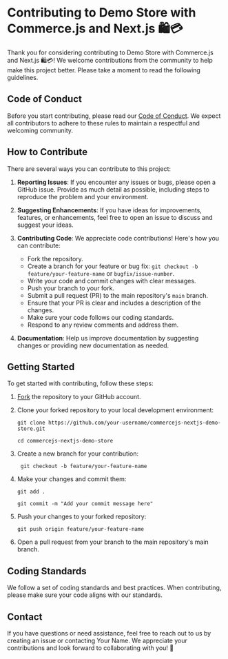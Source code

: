 # Contributing to Demo Store with Commerce.js and Next.js 🛍️💳

Thank you for considering contributing to Demo Store with Commerce.js and Next.js 🛍️💳! We welcome contributions from the community to help make this project better. Please take a moment to read the following guidelines.

## Code of Conduct

Before you start contributing, please read our [Code of Conduct](CODE_OF_CONDUCT.md). We expect all contributors to adhere to these rules to maintain a respectful and welcoming community.

## How to Contribute

There are several ways you can contribute to this project:

1. **Reporting Issues**: If you encounter any issues or bugs, please open a GitHub issue. Provide as much detail as possible, including steps to reproduce the problem and your environment.

2. **Suggesting Enhancements**: If you have ideas for improvements, features, or enhancements, feel free to open an issue to discuss and suggest your ideas.

3. **Contributing Code**: We appreciate code contributions! Here's how you can contribute:
   - Fork the repository.
   - Create a branch for your feature or bug fix: `git checkout -b feature/your-feature-name` or `bugfix/issue-number`.
   - Write your code and commit changes with clear messages.
   - Push your branch to your fork.
   - Submit a pull request (PR) to the main repository's `main` branch.
   - Ensure that your PR is clear and includes a description of the changes.
   - Make sure your code follows our coding standards.
   - Respond to any review comments and address them.

4. **Documentation**: Help us improve documentation by suggesting changes or providing new documentation as needed.

## Getting Started

To get started with contributing, follow these steps:

1. [Fork](https://github.com/chec/commercejs-nextjs-demo-store/fork) the repository to your GitHub account.

2. Clone your forked repository to your local development environment:
   ````
   git clone https://github.com/your-username/commercejs-nextjs-demo-store.git
   ````
   ````
   cd commercejs-nextjs-demo-store
   ````
3. Create a new branch for your contribution:
   ````
    git checkout -b feature/your-feature-name
   ````
4. Make your changes and commit them:
   ````
   git add .
   ````
   ````
   git commit -m "Add your commit message here"
   ````
5. Push your changes to your forked repository:
   ````
   git push origin feature/your-feature-name
   ````
6. Open a pull request from your branch to the main repository's main branch.

## Coding Standards
We follow a set of coding standards and best practices. When contributing, please make sure your code aligns with our standards.

## Contact
If you have questions or need assistance, feel free to reach out to us by creating an issue or contacting Your Name.
We appreciate your contributions and look forward to collaborating with you! 🚀
